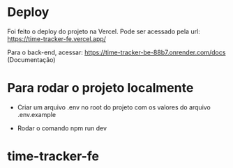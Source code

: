 # Deploy

Foi feito o deploy do projeto na Vercel. Pode ser acessado pela url: https://time-tracker-fe.vercel.app/

Para o back-end, acessar: https://time-tracker-be-88b7.onrender.com/docs (Documentação)

# Para rodar o projeto localmente

- Criar um arquivo .env no root do projeto com os valores do arquivo .env.example

- Rodar o comando npm run dev

# time-tracker-fe
